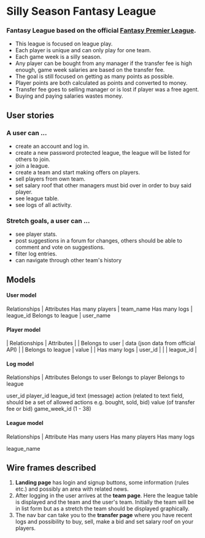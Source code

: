 # Silly Season Fantasy League
### Fantasy League based on the official [Fantasy Premier League](http://fantasy.premierleague.com). 
* This league is focused on league play. 
* Each player is unique and can only play for one team. 
* Each game week is a silly season.
* Any player can be bought from any manager if the transfer fee is high enough, game week salaries are based on the transfer fee.
* The goal is still focused on getting as many points as possible.
* Player points are both calculated as points and converted to money.
* Transfer fee goes to selling manager or is lost if player was a free agent.
* Buying and paying salaries wastes money.

## User stories
### A user can ...
* create an account and log in. 
* create a new password protected league, the league will be listed for others to join.
* join a league.
* create a team and start making offers on players.
* sell players from own team.
* set salary roof that other managers must bid over in order to buy said player.
* see league table.
* see logs of all activity.

### Stretch goals, a user can ...
* see player stats.
* post suggestions in a forum for changes, others should be able to comment and vote on suggestions.
* filter log entries.
* can navigate through other team's history

## Models
#### User model  
Relationships | Attributes
Has many players | team_name
Has many logs | league_id
Belongs to league | user_name


#### Player model
| Relationships | Attributes |
| Belongs to user | data (json data from official API) |
| Belongs to league | value |
| Has many logs | user_id |
| 	| league_id |


#### Log model
Relationships | Attributes
Belongs to user
Belongs to player
Belongs to league

user_id
player_id
league_id
text (message)
action (related to text field, should be a set of allowed actions e.g. bought, sold, bid)
value (of transfer fee or bid)
game_week_id (1 - 38)

#### League model
Relationships | Attribute
Has many users
Has many players
Has many logs

league_name

## Wire frames described
1. **Landing page** has login and signup buttons, some information (rules etc.) and possibly an area with related news.
2. After logging in the user arrives at the **team page**. Here the league table is displayed and the team and the user's team. Initially the team will be in list form but as a stretch the team should be displayed graphically.
3. The nav bar can take you to the **transfer page** where you have recent logs and possibility to buy, sell, make a bid and set salary roof on your players.
